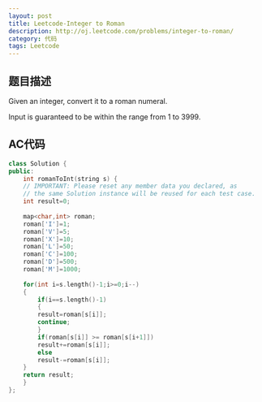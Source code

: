 ```yaml
---
layout: post
title: Leetcode-Integer to Roman  
description: http://oj.leetcode.com/problems/integer-to-roman/
category: 代码
tags: Leetcode
---
```

## 题目描述

Given an integer, convert it to a roman numeral.

Input is guaranteed to be within the range from 1 to 3999.

## AC代码
```cpp
class Solution {
public:
	int romanToInt(string s) {
	// IMPORTANT: Please reset any member data you declared, as
	// the same Solution instance will be reused for each test case.
	int result=0;  
		
	map<char,int> roman;  
	roman['I']=1;  
	roman['V']=5;  
	roman['X']=10;  
	roman['L']=50;  
	roman['C']=100;  
	roman['D']=500;  
	roman['M']=1000;  
		
	for(int i=s.length()-1;i>=0;i--)  
	{  
		if(i==s.length()-1)  
		{  
		result=roman[s[i]];  
		continue;  
		}  
		if(roman[s[i]] >= roman[s[i+1]])  
		result+=roman[s[i]];  
		else  
		result-=roman[s[i]];  
	}  
	return result;  
	}
};
```